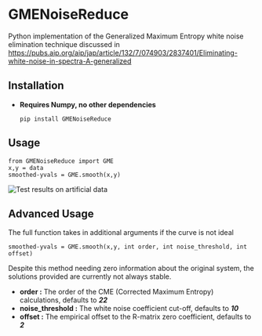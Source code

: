 # GMENoiseReduce

Python implementation of the Generalized Maximum Entropy white noise elimination technique discussed in https://pubs.aip.org/aip/jap/article/132/7/074903/2837401/Eliminating-white-noise-in-spectra-A-generalized

## Installation
	

 - **Requires Numpy, no other dependencies**

	`pip install GMENoiseReduce`

## Usage

    from GMENoiseReduce import GME
    x,y = data
    smoothed-yvals = GME.smooth(x,y)
  ![Test results on artificial data](![image]([https://github.com/user-attachments/assets/eade4a72-af9a-4617-b920-1b91f15a5e45](https://cdn.discordapp.com/attachments/282563337437315082/1198035188572246158/pt7tA2Qe8HMAAAAASUVORK5CYII.png?ex=679611f7&is=6794c077&hm=72fcd066c1f2adbd7cbccaa9ca63cd68f2ec800e72b1ab8e9089e33d2b4dcc5d&))
)
## Advanced Usage
The full function takes in additional arguments if the curve is not ideal 

    smoothed-yvals = GME.smooth(x,y, int order, int noise_threshold, int offset)

 Despite this method needing zero information about the original system,  the solutions provided are currently not always stable. 

 - **order :**  The order of the CME (Corrected Maximum Entropy) calculations, defaults to ***22***
 - **noise_threshold :** The white noise coefficient cut-off, defaults to ***10***
 - **offset :** The empirical offset to the R-matrix zero coefficient, defaults to ***2***

